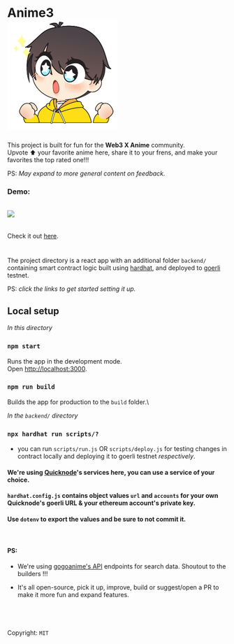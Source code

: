 # <strong> Anime3 </strong> <br> ![anime3 logo](public/logo250.png)

This project is built for fun for the <strong>Web3 X Anime</strong> community.
<br> Upvote ⬆️ your favorite anime here, share it
to your frens, and make your favorites the top rated one!!!
<p> 
PS: <i>May expand to more general content on feedback.</i>
</p>


### Demo:
\
![](anime3-upvote%20demo.gif)

\
Check it out [here](https://anime3-upvote.vercel.app).
#

The project directory is a react app with an additional folder `backend/` containing smart contract logic built using [hardhat](https://hardhat.org/hardhat-runner/docs/getting-started#quick-start), and deployed to [goerli](https://chainlist.org/?testnets=true&search=goerli) testnet.

PS: <i>click the links to get started setting it up.</i>

## Local setup 
<i>In this directory</i>

### `npm start` 

Runs the app in the development mode.\
Open [http://localhost:3000](http://localhost:3000).


### `npm run build`

Builds the app for production to the `build` folder.\

<i>In the `backend/` directory</i>

### `npx hardhat run scripts/?`
- you can run `scripts/run.js` OR `scripts/deploy.js` for testing changes in contract locally and deploying it to goerli testnet <i>respectively</i>.

#### We're using [Quicknode](https://www.quicknode.com/docs)'s services here, you can use a service of your choice.
#### <strong>  `hardhat.config.js` contains object values `url` and `accounts` for your own Quicknode's goerli URL & your ethereum account's private key.
#### Use `dotenv` to export the values and be sure to not commit it.
</strong>

<br>

#### PS:

- We're using [gogoanime's API](https://github.com/riimuru/gogoanime-api) endpoints for search data. Shoutout to the builders !!!


- It's all open-source, pick it up, improve, build or suggest/open a PR to make it more fun and expand features.


#
<br>

Copyright: `MIT`


